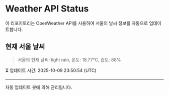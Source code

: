 
# Weather API Status

이 리포지토리는 OpenWeather API를 사용하여 서울의 날씨 정보를 자동으로 업데이트합니다.

## 현재 서울 날씨
> 서울의 현재 날씨: light rain, 온도: 18.77°C, 습도: 88%

⏳ 업데이트 시간: 2025-10-09 23:50:54 (UTC)

---
자동 업데이트 봇에 의해 관리됩니다.
